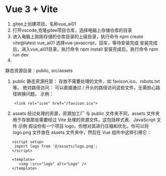 # Vue 3 + Vite

1. gitee上创建项目，名称vue_ai01
2. 打开vscode,克隆gitee项目仓库，选择电脑上存储仓库的目录
3. 进入电脑上刚刚存储的仓库目录的上级目录，执行命令 npm create vite@latest vue_ai01 
   选择vue-javascript，回车，等待安装完成
   安装完成后，进入vue_ai01目录，执行命令 npm install
   安装完成后，执行命令 npm run dev
4. 

静态资源目录：public, src/assets
1. public 
静态资源托管： 存放不需要处理的文件，如 favicon.ico、robots.txt 等。
绝对路径访问： 可以直接通过 / 开头的路径访问这些文件，无需担心路径转换问题。
示例：
  ```<!-- 直接引用 public 目录下的图片 -->
      <link rel="icon" href="/favicon.ico">
  ```    
2. assets  经过处理的资源，资源加工厂
与 public 文件夹不同，assets 文件夹用于存放那些需要经过 Vite 处理的资源文件。这包括样式表、JavaScript 文件
示例
假设你有一个项目 logo，你想对其进行压缩和优化。你可以将 logo.png 文件放在 assets 文件夹中，然后在 Vue 组件中这样引用它：
```  
   <script setup>
    import logo from '@/assets/logo.png';
   </script>

   <template>
      <img :src="logo" alt="Logo" />
   </template>
```






